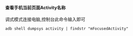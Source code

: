 #### 查看手机当前页面Activity名称
调式模式连接电脑,控制台此命令输入即可
```
adb shell dumpsys activity | findstr "mFocusedActivity"

```
</br>
